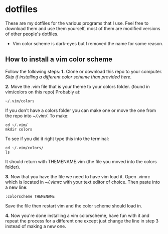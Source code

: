 # dotfiles
These are my dotfiles for the various programs that I use. Feel free to download them and use them yourself, most of them are modified versions of other people's dotfiles. 
- Vim color scheme is dark-eyes but I removed the name for some reason.
## How to install a vim color scheme
Follow the following steps:
**1.** Clone or download this repo to your computer. *Skip if installing a different color scheme than provided here.*

**2.** Move the .vim file that is your theme to your colors folder. (found in vim/colors on this repo)
Probably at:
```
~/.vim/colors
```
If you don't have a colors folder you can make one or move the one from the repo into *~/.vim/*.
To make:
```
cd ~/.vim/
mkdir colors
```
To see if you did it right type this into the terminal:
```
cd ~/.vim/colors/
ls
```
It should return with THEMENAME.vim (the file you moved into the colors folder).

**3.** Now that you have the file we need to have vim load it. Open .vimrc which is located in *~/.vimrc* with your text editor of choice. Then paste into a new line:
```
:colorscheme THEMENAME
```
Save the file then restart vim and the color scheme should load in.

**4.** Now you're done installing a vim colorscheme, have fun with it and repeat the process for a different one except just change the line in step 3 instead of making a new one.
